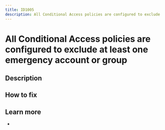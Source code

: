 ```yaml
---
title: ID1005
description: All Conditional Access policies are configured to exclude at least one emergency account or group.
---
```


# All Conditional Access policies are configured to exclude at least one emergency account or group

## Description

## How to fix

## Learn more

-
